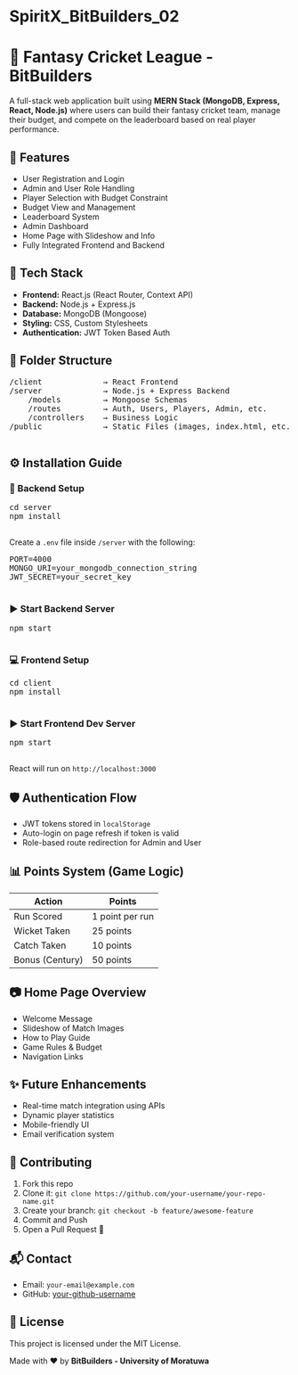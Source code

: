 # SpiritX_BitBuilders_02

<h1>🏏 Fantasy Cricket League - BitBuilders</h1>
  <p>A full-stack web application built using <strong>MERN Stack (MongoDB, Express, React, Node.js)</strong> where users can build their fantasy cricket team, manage their budget, and compete on the leaderboard based on real player performance.</p>

  <h2>🚀 Features</h2>
  <ul>
    <li>User Registration and Login</li>
    <li>Admin and User Role Handling</li>
    <li>Player Selection with Budget Constraint</li>
    <li>Budget View and Management</li>
    <li>Leaderboard System</li>
    <li>Admin Dashboard</li>
    <li>Home Page with Slideshow and Info</li>
    <li>Fully Integrated Frontend and Backend</li>
  </ul>

  <h2>🧠 Tech Stack</h2>
  <ul>
    <li><strong>Frontend:</strong> React.js (React Router, Context API)</li>
    <li><strong>Backend:</strong> Node.js + Express.js</li>
    <li><strong>Database:</strong> MongoDB (Mongoose)</li>
    <li><strong>Styling:</strong> CSS, Custom Stylesheets</li>
    <li><strong>Authentication:</strong> JWT Token Based Auth</li>
  </ul>

  <h2>📁 Folder Structure</h2>
  <pre>
/client             → React Frontend
/server             → Node.js + Express Backend
    /models         → Mongoose Schemas
    /routes         → Auth, Users, Players, Admin, etc.
    /controllers    → Business Logic
/public             → Static Files (images, index.html, etc.)
  </pre>

  <h2>⚙️ Installation Guide</h2>

  <h3>🔧 Backend Setup</h3>
  <pre>
cd server
npm install
  </pre>

  <p>Create a <code>.env</code> file inside <code>/server</code> with the following:</p>
  <pre>
PORT=4000
MONGO_URI=your_mongodb_connection_string
JWT_SECRET=your_secret_key
  </pre>

  <h3>▶️ Start Backend Server</h3>
  <pre>
npm start
  </pre>

  <h3>💻 Frontend Setup</h3>
  <pre>
cd client
npm install
  </pre>

  <h3>▶️ Start Frontend Dev Server</h3>
  <pre>
npm start
  </pre>
  <p>React will run on <code>http://localhost:3000</code></p>

  <h2>🛡 Authentication Flow</h2>
  <ul>
    <li>JWT tokens stored in <code>localStorage</code></li>
    <li>Auto-login on page refresh if token is valid</li>
    <li>Role-based route redirection for Admin and User</li>
  </ul>

  <h2>📊 Points System (Game Logic)</h2>
  <table>
    <thead>
      <tr>
        <th>Action</th>
        <th>Points</th>
      </tr>
    </thead>
    <tbody>
      <tr>
        <td>Run Scored</td>
        <td>1 point per run</td>
      </tr>
      <tr>
        <td>Wicket Taken</td>
        <td>25 points</td>
      </tr>
      <tr>
        <td>Catch Taken</td>
        <td>10 points</td>
      </tr>
      <tr>
        <td>Bonus (Century)</td>
        <td>50 points</td>
      </tr>
    </tbody>
  </table>

  <h2>📷 Home Page Overview</h2>
  <ul>
    <li>Welcome Message</li>
    <li>Slideshow of Match Images</li>
    <li>How to Play Guide</li>
    <li>Game Rules & Budget</li>
    <li>Navigation Links</li>
  </ul>

  <h2>✨ Future Enhancements</h2>
  <ul>
    <li>Real-time match integration using APIs</li>
    <li>Dynamic player statistics</li>
    <li>Mobile-friendly UI</li>
    <li>Email verification system</li>
  </ul>

  <h2>🤝 Contributing</h2>
  <ol>
    <li>Fork this repo</li>
    <li>Clone it: <code>git clone https://github.com/your-username/your-repo-name.git</code></li>
    <li>Create your branch: <code>git checkout -b feature/awesome-feature</code></li>
    <li>Commit and Push</li>
    <li>Open a Pull Request 🚀</li>
  </ol>

  <h2>📬 Contact</h2>
  <ul>
    <li>Email: <code>your-email@example.com</code></li>
    <li>GitHub: <a href="https://github.com/your-github-username" target="_blank">your-github-username</a></li>
  </ul>

  <h2>📄 License</h2>
  <p>This project is licensed under the MIT License.</p>

  <div class="footer">
    <p>Made with ❤️ by <strong>BitBuilders - University of Moratuwa</strong></p>
  </div>
